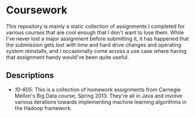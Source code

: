 Coursework
==========

This repository is mainly a static collection of assignments I completed for
various courses that are cool enough that I don't want to lose them. While I've
never lost a major assignment before submitting it, it has happened that 
the submission gets lost with time and hard drive changes and operating 
system reinstalls, and I occasionally come across a use case where having
that assignment handy would've been quite useful.

Descriptions
------------
  - *10-605*: This is a collection of homework assignments from Carnegie Mellon's
  Big Data course, Spring 2013. They're all in Java and involve various iterations
  towards implementing machine learning algorithms in the Hadoop framework.
  